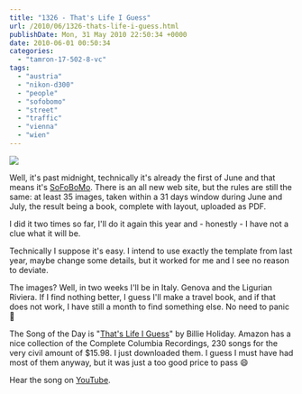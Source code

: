 ```yaml
---
title: "1326 - That's Life I Guess"
url: /2010/06/1326-thats-life-i-guess.html
publishDate: Mon, 31 May 2010 22:50:34 +0000
date: 2010-06-01 00:50:34
categories: 
  - "tamron-17-502-8-vc"
tags: 
  - "austria"
  - "nikon-d300"
  - "people"
  - "sofobomo"
  - "street"
  - "traffic"
  - "vienna"
  - "wien"
---
```

<a target="_blank" href="https://d25zfm9zpd7gm5.cloudfront.net/1200x1200/2010/20100531_174923_ps.jpg"><img src="https://d25zfm9zpd7gm5.cloudfront.net/0600x0600/2010/20100531_174923_ps.jpg" /></a>

Well, it's past midnight, technically it's already the first of June and that means it's <a target="_blank" href="http://sofobomo.org/">SoFoBoMo</a>. There is an all new web site, but the rules are still the same: at least 35 images, taken within a 31 days window during June and July, the result being a book, complete with layout, uploaded as PDF.

I did it two times so far, I'll do it again this year and - honestly - I have not a clue what it will be.

Technically I suppose it's easy. I intend to use exactly the template from last year, maybe change some details, but it worked for me and I see no reason to deviate.

The images? Well, in two weeks I'll be in Italy. Genova and the Ligurian Riviera. If I find nothing better, I guess I'll make a travel book, and if that does not work, I have still a month to find something else. No need to panic 🙂

 The Song of the Day is "<a target="_blank" href="http://www.lyricsmode.com/lyrics/b/billie_holiday/thats_life_i_guess.html">That's Life I Guess</a>" by Billie Holiday. Amazon has a nice collection of the Complete Columbia Recordings, 230 songs for the very civil amount of $15.98. I just downloaded them. I guess I must have had most of them anyway, but it was just a too good price to pass 😄

Hear the song on <a target="_blank" href="http://www.youtube.com/watch?v=GRQU7i25Wqg">YouTube</a>.

